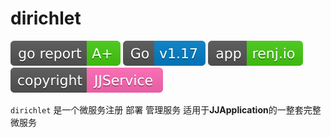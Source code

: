 # dirichlet
<a href="https://goreportcard.com/report/github.com/JJApplication/Apollo"><img src="./copyright/goreport.svg" /></a>
<a><img src="./copyright/dirichlet.svg"/></a>
<a href="http://service.renj.io"><img src="./copyright/renj.io.svg"/></a>
<a href="https://github.com/JJApplication"><img src="./copyright/copyright-JJService.svg"/></a>

`dirichlet` 是一个微服务注册 部署 管理服务
适用于**JJApplication**的一整套完整微服务

